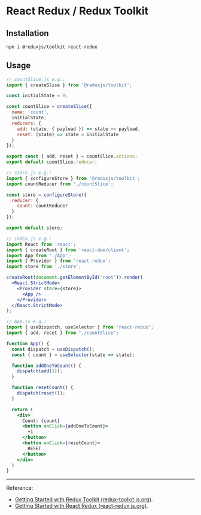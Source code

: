 # React Redux / Redux Toolkit

## Installation

```bash
npm i @reduxjs/toolkit react-redux
```

## Usage

```javascript
// countSlice.js e.g.:
import { createSlice } from '@reduxjs/toolkit';

const initialState = 0;

const countSlice = createSlice({
  name: 'count',
  initialState,
  reducers: {
    add: (state, { payload }) => state += payload,
    reset: (state) => state = initialState
  }
});

export const { add, reset } = countSlice.actions;
export default countSlice.reducer;
```

```javascript
// store.js e.g.:
import { configureStore } from '@reduxjs/toolkit';
import countReducer from './countSlice';

const store = configureStore({
  reducer: {
    count: countReducer
  }
});

export default store;
```

```jsx
// index.js e.g.:
import React from 'react';
import { createRoot } from 'react-dom/client';
import App from './App';
import { Provider } from 'react-redux';
import store from './store';

createRoot(document.getElementById('root')).render(
  <React.StrictMode>
    <Provider store={store}>
      <App />
    </Provider>
  </React.StrictMode>
);
```

```jsx
// App.js e.g.:
import { useDispatch, useSelector } from "react-redux";
import { add, reset } from "./countSlice";

function App() {
  const dispatch = useDispatch();
  const { count } = useSelector(state => state);

  function addOneToCount() {
    dispatch(add(1));
  }

  function resetCount() {
    dispatch(reset());
  }

  return (
    <div>
      Count: {count}
      <button onClick={addOneToCount}>
        +1
      </button>
      <button onClick={resetCount}>
        RESET
      </button>
    </div>
  )
}
```

---

Reference:

- [Getting Started with Redux Toolkit (redux-toolkit.js.org)](https://redux-toolkit.js.org/introduction/getting-started).
- [Getting Started with React Redux (react-redux.js.org)](https://react-redux.js.org/introduction/getting-started).
